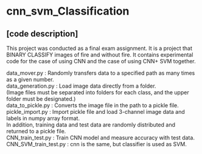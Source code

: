 # cnn_svm_Classification  

[code description]  
----------------------------------  
This project was conducted as a final exam assignment. It is a project that BINARY CLASSIFY images of fire and without fire. It contains experimental code for the case of using CNN and the case of using CNN+ SVM together.  


data_mover.py : Randomly transfers data to a specified path as many times as a given number.  
data_generation.py : Load image data directly from a folder.   
(Image files must be separated into folders for each class, and the upper folder must be designated.)  
data_to_pickle.py : Converts the image file in the path to a pickle file.  
pickle_import.py : Import pickle file and load 3-channel image data and labels in numpy array format.  
                   In addition, training data and test data are randomly distributed and returned to a pickle file.  
CNN_train_test.py : Train CNN model and measure accuracy with test data.  
CNN_SVM_train_test.py : cnn is the same, but classifier is used as SVM.  
